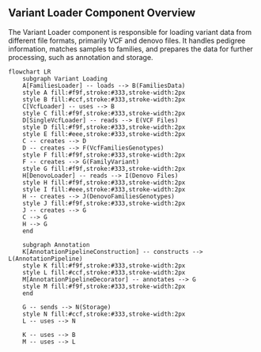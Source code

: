 ## Variant Loader Component Overview

The Variant Loader component is responsible for loading variant data from different file formats, primarily VCF and denovo files. It handles pedigree information, matches samples to families, and prepares the data for further processing, such as annotation and storage.

```mermaid
flowchart LR
    subgraph Variant Loading
    A[FamiliesLoader] -- loads --> B(FamiliesData)
    style A fill:#f9f,stroke:#333,stroke-width:2px
    style B fill:#ccf,stroke:#333,stroke-width:2px
    C[VcfLoader] -- uses --> B
    style C fill:#f9f,stroke:#333,stroke-width:2px
    D[SingleVcfLoader] -- reads --> E(VCF Files)
    style D fill:#f9f,stroke:#333,stroke-width:2px
    style E fill:#eee,stroke:#333,stroke-width:2px
    C -- creates --> D
    D -- creates --> F(VcfFamiliesGenotypes)
    style F fill:#f9f,stroke:#333,stroke-width:2px
    F -- creates --> G(FamilyVariant)
    style G fill:#f9f,stroke:#333,stroke-width:2px
    H[DenovoLoader] -- reads --> I(Denovo Files)
    style H fill:#f9f,stroke:#333,stroke-width:2px
    style I fill:#eee,stroke:#333,stroke-width:2px
    H -- creates --> J(DenovoFamiliesGenotypes)
    style J fill:#f9f,stroke:#333,stroke-width:2px
    J -- creates --> G
    C --> G
    H --> G
    end

    subgraph Annotation
    K[AnnotationPipelineConstruction] -- constructs --> L(AnnotationPipeline)
    style K fill:#f9f,stroke:#333,stroke-width:2px
    style L fill:#ccf,stroke:#333,stroke-width:2px
    M[AnnotationPipelineDecorator] -- annotates --> G
    style M fill:#f9f,stroke:#333,stroke-width:2px
    end

    G -- sends --> N(Storage)
    style N fill:#ccf,stroke:#333,stroke-width:2px
    L -- uses --> N

    K -- uses --> B
    M -- uses --> L

